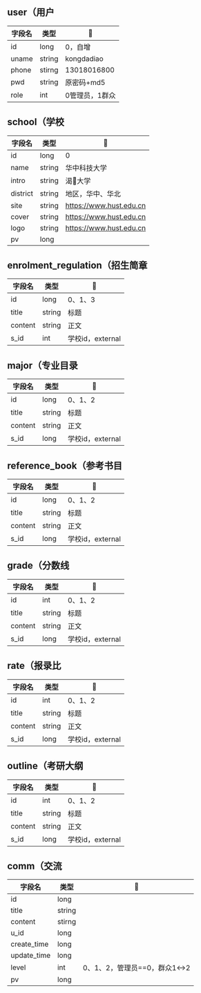 ## user（用户

| 字段名 | 类型   | 🌰              |
| ------ | ------ | -------------- |
| id     | long    | 0，自增        |
| uname  | string | kongdadiao     |
| phone  | stirng | 13018016800    |
| pwd    | string | 原密码+md5     |
| role   | int    | 0管理员，1群众 |



## school（学校

| 字段名   | 类型   | 🌰                       |
| -------- | ------ | ----------------------- |
| id       | long    | 0                       |
| name     | string | 华中科技大学            |
| intro    | string | 渴🐔大学                 |
| district | string | 地区，华中、华北        |
| site     | string | https://www.hust.edu.cn |
| cover    | string | https://www.hust.edu.cn |
| logo     | string | https://www.hust.edu.cn |
| pv       | long   |                                |



## enrolment_regulation（招生简章

| 字段名  | 类型   | 🌰                |
| ------- | ------ | ---------------- |
| id      | long    | 0、1、3          |
| title   | string | 标题             |
| content | string | 正文             |
| s_id    | int    | 学校id，external |





## major（专业目录

| 字段名  | 类型   | 🌰                |
| ------- | ------ | ---------------- |
| id      | long    | 0、1、2          |
| title   | string | 标题             |
| content | string | 正文             |
| s_id    | long    | 学校id，external |



## reference_book（参考书目

| 字段名  | 类型   | 🌰                |
| ------- | ------ | ---------------- |
| id      | long    | 0、1、2          |
| title   | string | 标题             |
| content | string | 正文             |
| s_id    | long    | 学校id，external |



## grade（分数线

| 字段名  | 类型   | 🌰                |
| ------- | ------ | ---------------- |
| id      | int    | 0、1、2          |
| title   | string | 标题             |
| content | string | 正文             |
| s_id    | long    | 学校id，external |



## rate（报录比

| 字段名  | 类型   | 🌰                |
| ------- | ------ | ---------------- |
| id      | int    | 0、1、2          |
| title   | string | 标题             |
| content | string | 正文             |
| s_id    | long    | 学校id，external |



## outline（考研大纲

| 字段名  | 类型   | 🌰                |
| ------- | ------ | ---------------- |
| id      | int    | 0、1、2          |
| title   | string | 标题             |
| content | string | 正文             |
| s_id    | long    | 学校id，external |



## comm（交流

| 字段名   | 类型   | 🌰                             |
| -------- | ------ | ----------------------------- |
| id       | long    |                               |
| title    | string |                               |
| content  | stirng |                               |
| u_id     | long     |                               |
| create_time | long   |                               |
| update_time | long   |                               |
| level    | int    | 0、1、2，管理员==0，群众1<->2 |
| pv    | long    |                                |

